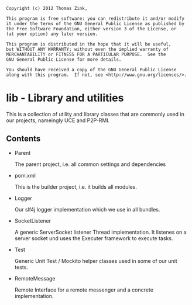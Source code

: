 	Copyright (c) 2012 Thomas Zink, 

	This program is free software: you can redistribute it and/or modify
    it under the terms of the GNU General Public License as published by
    the Free Software Foundation, either version 3 of the License, or
    (at your option) any later version.

    This program is distributed in the hope that it will be useful,
    but WITHOUT ANY WARRANTY; without even the implied warranty of
    MERCHANTABILITY or FITNESS FOR A PARTICULAR PURPOSE.  See the
    GNU General Public License for more details.

    You should have received a copy of the GNU General Public License
    along with this program.  If not, see <http://www.gnu.org/licenses/>.

# lib - Library and utilities

This is a collection of utility and library classes that are commonly
used in our projects, nameingly UCE and P2P-RMI.

## Contents

* 	Parent

	The parent project, i.e. all common settings and dependencies

* 	pom.xml

	This is the builder project, i.e. it builds all modules.

* 	Logger

	Our slf4j logger implementation which we use in all bundles.

* 	SocketListener

	A generic ServerSocket listener Thread implementation.
	It listenes on a server socket und uses the Executer framework
	to execute tasks.

*	Test

	Generic Unit Test / Mockito helper classes used in some of our
	unit tests.

*	RemoteMessage

	Remote Interface for a remote messenger and a concrete implementation.
